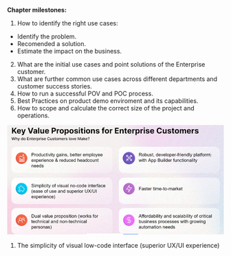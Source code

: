 __Chapter milestones:__

1. How to identify the right use cases:
  - Identify the problem.
  - Recomended a solution.
  - Estimate the impact on the business.
2. What are the initial use cases and point solutions of the Enterprise customer.
3. What are further common use cases across different departments and customer success stories.
4. How to run a successful POV and POC process.
5. Best Practices on product demo enviroment and its capabilities.
6. How to scope and calculate the correct size of the project and operations.




![Key Value od Make](/pic/key_value_propositions_for_enterprise_customers.gif)


  1. The simplicity of visual low-code interface (superior UX/UI experience)
